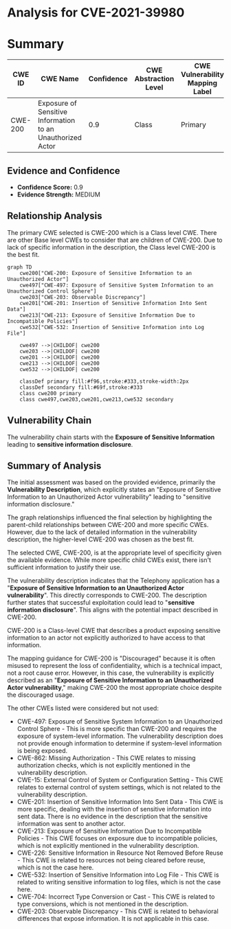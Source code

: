 # Analysis for CVE-2021-39980

# Summary
| CWE ID | CWE Name | Confidence | CWE Abstraction Level | CWE Vulnerability Mapping Label | CWE-Vulnerability Mapping Notes |
|---|---|---|---|---|---|
| CWE-200 | Exposure of Sensitive Information to an Unauthorized Actor | 0.9 | Class | Primary | Discouraged |

## Evidence and Confidence

*   **Confidence Score:** 0.9
*   **Evidence Strength:** MEDIUM

## Relationship Analysis
The primary CWE selected is CWE-200 which is a Class level CWE. There are other Base level CWEs to consider that are children of CWE-200. Due to lack of specific information in the description, the Class level CWE-200 is the best fit.

```mermaid
graph TD
    cwe200["CWE-200: Exposure of Sensitive Information to an Unauthorized Actor"]
    cwe497["CWE-497: Exposure of Sensitive System Information to an Unauthorized Control Sphere"]
    cwe203["CWE-203: Observable Discrepancy"]
    cwe201["CWE-201: Insertion of Sensitive Information Into Sent Data"]
    cwe213["CWE-213: Exposure of Sensitive Information Due to Incompatible Policies"]
    cwe532["CWE-532: Insertion of Sensitive Information into Log File"]

    cwe497 -->|CHILDOF| cwe200
    cwe203 -->|CHILDOF| cwe200
    cwe201 -->|CHILDOF| cwe200
    cwe213 -->|CHILDOF| cwe200
    cwe532 -->|CHILDOF| cwe200

    classDef primary fill:#f96,stroke:#333,stroke-width:2px
    classDef secondary fill:#69f,stroke:#333
    class cwe200 primary
    class cwe497,cwe203,cwe201,cwe213,cwe532 secondary
```

## Vulnerability Chain
The vulnerability chain starts with the **Exposure of Sensitive Information** leading to **sensitive information disclosure**.

## Summary of Analysis
The initial assessment was based on the provided evidence, primarily the **Vulnerability Description**, which explicitly states an "Exposure of Sensitive Information to an Unauthorized Actor vulnerability" leading to "sensitive information disclosure."

The graph relationships influenced the final selection by highlighting the parent-child relationships between CWE-200 and more specific CWEs. However, due to the lack of detailed information in the vulnerability description, the higher-level CWE-200 was chosen as the best fit.

The selected CWE, CWE-200, is at the appropriate level of specificity given the available evidence. While more specific child CWEs exist, there isn't sufficient information to justify their use.

The vulnerability description indicates that the Telephony application has a "**Exposure of Sensitive Information to an Unauthorized Actor vulnerability**". This directly corresponds to CWE-200. The description further states that successful exploitation could lead to "**sensitive information disclosure**". This aligns with the potential impact described in CWE-200.

CWE-200 is a Class-level CWE that describes a product exposing sensitive information to an actor not explicitly authorized to have access to that information.

The mapping guidance for CWE-200 is "Discouraged" because it is often misused to represent the loss of confidentiality, which is a technical impact, not a root cause error. However, in this case, the vulnerability is explicitly described as an "**Exposure of Sensitive Information to an Unauthorized Actor vulnerability**," making CWE-200 the most appropriate choice despite the discouraged usage.

The other CWEs listed were considered but not used:
*   CWE-497: Exposure of Sensitive System Information to an Unauthorized Control Sphere - This is more specific than CWE-200 and requires the exposure of system-level information. The vulnerability description does not provide enough information to determine if system-level information is being exposed.
*   CWE-862: Missing Authorization - This CWE relates to missing authorization checks, which is not explicitly mentioned in the vulnerability description.
*   CWE-15: External Control of System or Configuration Setting - This CWE relates to external control of system settings, which is not related to the vulnerability description.
*   CWE-201: Insertion of Sensitive Information Into Sent Data - This CWE is more specific, dealing with the insertion of sensitive information into sent data. There is no evidence in the description that the sensitive information was sent to another actor.
*   CWE-213: Exposure of Sensitive Information Due to Incompatible Policies - This CWE focuses on exposure due to incompatible policies, which is not explicitly mentioned in the vulnerability description.
*   CWE-226: Sensitive Information in Resource Not Removed Before Reuse - This CWE is related to resources not being cleared before reuse, which is not the case here.
*   CWE-532: Insertion of Sensitive Information into Log File - This CWE is related to writing sensitive information to log files, which is not the case here.
*   CWE-704: Incorrect Type Conversion or Cast - This CWE is related to type conversions, which is not mentioned in the description.
*   CWE-203: Observable Discrepancy - This CWE is related to behavioral differences that expose information. It is not applicable in this case.